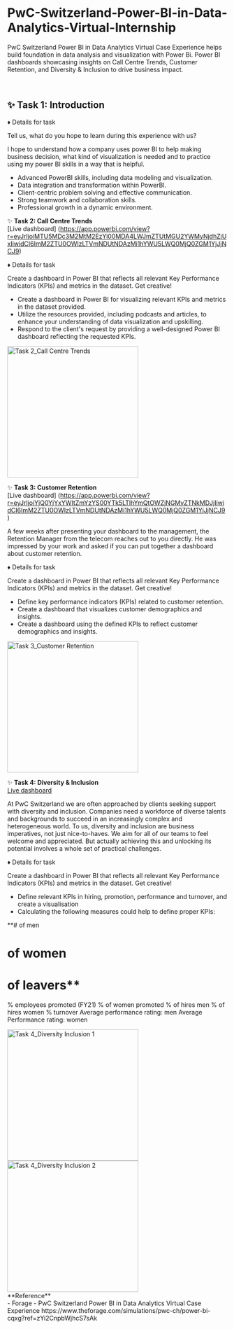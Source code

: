 # PwC-Switzerland-Power-BI-in-Data-Analytics-Virtual-Internship
PwC Switzerland Power BI in Data Analytics Virtual Case Experience helps build foundation in data analysis and visualization with Power Bi. Power BI dashboards showcasing insights on Call Centre Trends, Customer Retention, and Diversity &amp; Inclusion to drive business impact. 

<br>

## ✨ Task 1: Introduction <br>

♦ Details for task

Tell us, what do you hope to learn during this experience with us?

I hope to understand how a company uses power BI to help making business decision, what kind of visualization is needed and to practice using my power BI skills in a way that is helpful.

- Advanced PowerBI skills, including data modeling and visualization.
- Data integration and transformation within PowerBI.
- Client-centric problem solving and effective communication.
- Strong teamwork and collaboration skills.
- Professional growth in a dynamic environment.

✨ **Task 2: Call Centre Trends** <br>
[Live dashboard] (https://app.powerbi.com/view?r=eyJrIjoiMTU5MDc3M2MtM2EzYi00MDA4LWJmZTUtMGU2YWMyNjdhZjUxIiwidCI6ImM2ZTU0OWIzLTVmNDUtNDAzMi1hYWU5LWQ0MjQ0ZGM1YjJjNCJ9)

♦ Details for task

Create a dashboard in Power BI that reflects all relevant Key Performance Indicators (KPIs) and metrics in the dataset. Get creative!

- Create a dashboard in Power BI for visualizing relevant KPIs and metrics in the dataset provided.
- Utilize the resources provided, including podcasts and articles, to enhance your understanding of data visualization and upskilling.
- Respond to the client's request by providing a well-designed Power BI dashboard reflecting the requested KPIs.

<img src="https://github.com/user-attachments/assets/f994bc18-db64-409f-95f1-c73edbc8c5a0" alt="Task 2_Call Centre Trends" width="300"/>


✨ **Task 3: Customer Retention** <br>
[Live dashboard] (https://app.powerbi.com/view?r=eyJrIjoiYjQ0YjYxYWItZmYzYS00YTk5LTlhYmQtOWZjNGMyZTNkMDJjIiwidCI6ImM2ZTU0OWIzLTVmNDUtNDAzMi1hYWU5LWQ0MjQ0ZGM1YjJjNCJ9)

A few weeks after presenting your dashboard to the management, the Retention Manager from the telecom reaches out to you directly. He was impressed by your work and asked if you can put together a dashboard about customer retention.

♦ Details for task

Create a dashboard in Power BI that reflects all relevant Key Performance Indicators (KPIs) and metrics in the dataset. Get creative!

- Define key performance indicators (KPIs) related to customer retention.
- Create a dashboard that visualizes customer demographics and insights.
- Create a dashboard using the defined KPIs to reflect customer demographics and insights.

<img src="https://github.com/user-attachments/assets/fad52307-9dc6-443b-bff8-0b995972ba26" alt="Task 3_Customer Retention" width="300"/>


✨ **Task 4: Diversity & Inclusion** <br>
[Live dashboard](https://app.powerbi.com/view?r=eyJrIjoiZjFjN2NkZDMtN2ViNS00YTQ4LWE5ZWItMTE5NGUyYWExNjE4IiwidCI6ImM2ZTU0OWIzLTVmNDUtNDAzMi1hYWU5LWQ0MjQ0ZGM1YjJjNCJ9)

At PwC Switzerland we are often approached by clients seeking support with diversity and inclusion. Companies need a workforce of diverse talents and backgrounds to succeed in an increasingly complex and heterogeneous world. To us, diversity and inclusion are business imperatives, not just nice-to-haves. We aim for all of our teams to feel welcome and appreciated. But actually achieving this and unlocking its potential involves a whole set of practical challenges.

♦ Details for task

Create a dashboard in Power BI that reflects all relevant Key Performance Indicators (KPIs) and metrics in the dataset. Get creative!

- Define relevant KPIs in hiring, promotion, performance and turnover, and create a visualisation
- Calculating the following measures could help to define proper KPIs:

**# of men
# of women
# of leavers**
% employees promoted (FY21)
% of women promoted
% of hires men
% of hires women
% turnover 
Average performance rating: men
Average Performance rating: women

<img src="https://github.com/user-attachments/assets/6e7e47a6-3bcd-463c-a5c8-d27e7a877167" alt="Task 4_Diversity   Inclusion 1" width="300"/>
<img src="https://github.com/user-attachments/assets/fd797ea7-84c4-4344-a147-bc1b3fb946bc" alt="Task 4_Diversity   Inclusion 2" width="300"/>

<br>
**Reference** <br>
- Forage - PwC Switzerland Power BI in Data Analytics Virtual Case Experience
https://www.theforage.com/simulations/pwc-ch/power-bi-cqxg?ref=zYi2CnpbWjhcS7sAk

